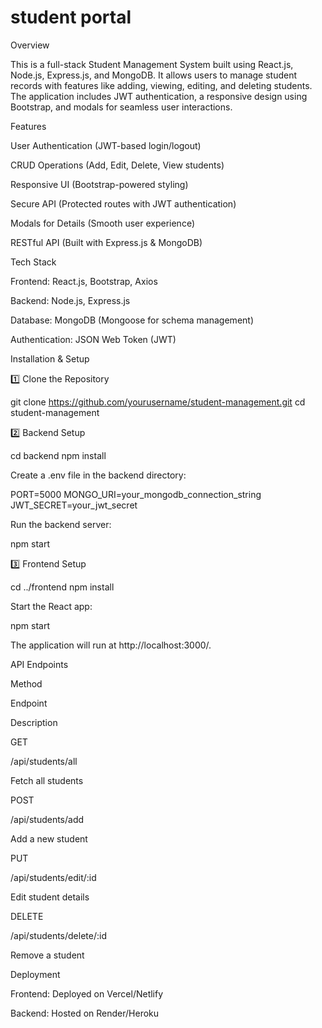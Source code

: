 ﻿# student portal
Overview

This is a full-stack Student Management System built using React.js, Node.js, Express.js, and MongoDB. It allows users to manage student records with features like adding, viewing, editing, and deleting students. The application includes JWT authentication, a responsive design using Bootstrap, and modals for seamless user interactions.

Features

User Authentication (JWT-based login/logout)

CRUD Operations (Add, Edit, Delete, View students)

Responsive UI (Bootstrap-powered styling)

Secure API (Protected routes with JWT authentication)

Modals for Details (Smooth user experience)

RESTful API (Built with Express.js & MongoDB)

Tech Stack

Frontend: React.js, Bootstrap, Axios

Backend: Node.js, Express.js

Database: MongoDB (Mongoose for schema management)

Authentication: JSON Web Token (JWT)

Installation & Setup

1️⃣ Clone the Repository

git clone https://github.com/yourusername/student-management.git
cd student-management

2️⃣ Backend Setup

cd backend
npm install

Create a .env file in the backend directory:

PORT=5000
MONGO_URI=your_mongodb_connection_string
JWT_SECRET=your_jwt_secret

Run the backend server:

npm start

3️⃣ Frontend Setup

cd ../frontend
npm install

Start the React app:

npm start

The application will run at http://localhost:3000/.

API Endpoints

Method

Endpoint

Description

GET

/api/students/all

Fetch all students

POST

/api/students/add

Add a new student

PUT

/api/students/edit/:id

Edit student details

DELETE

/api/students/delete/:id

Remove a student

Deployment

Frontend: Deployed on Vercel/Netlify

Backend: Hosted on Render/Heroku

